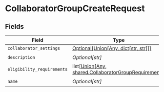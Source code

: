 # CollaboratorGroupCreateRequest


## Fields

| Field                                                                                                                                     | Type                                                                                                                                      | Required                                                                                                                                  | Description                                                                                                                               |
| ----------------------------------------------------------------------------------------------------------------------------------------- | ----------------------------------------------------------------------------------------------------------------------------------------- | ----------------------------------------------------------------------------------------------------------------------------------------- | ----------------------------------------------------------------------------------------------------------------------------------------- |
| `collaborator_settings`                                                                                                                   | [Optional[Union[Any, dict[str, str]]]](undefined/models/shared/collaboratorgroupcreaterequestcollaboratorsettings.md)                     | :heavy_minus_sign:                                                                                                                        | N/A                                                                                                                                       |
| `description`                                                                                                                             | *Optional[str]*                                                                                                                           | :heavy_check_mark:                                                                                                                        | N/A                                                                                                                                       |
| `eligibility_requirements`                                                                                                                | list[[Union[Any, shared.CollaboratorGroupRequirement]](undefined/models/shared/collaboratorgroupcreaterequesteligibilityrequirements.md)] | :heavy_minus_sign:                                                                                                                        | N/A                                                                                                                                       |
| `name`                                                                                                                                    | *Optional[str]*                                                                                                                           | :heavy_check_mark:                                                                                                                        | N/A                                                                                                                                       |